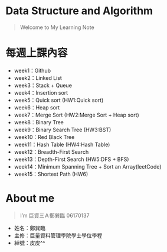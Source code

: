 # Data Structure and Algorithm
> Welcome to My Learning Note 

# 每週上課內容
* week1：Github
* week2：Linked List
* week3：Stack + Queue
* week4：Insertion sort
* week5：Quick sort (HW1:Quick sort)
* week6：Heap sort
* week7：Merge Sort (HW2:Merge Sort + Heap sort)
* week8：Binary Tree
* week9：Binary Search Tree (HW3:BST)
* week10：Red Black Tree
* week11：Hash Table (HW4:Hash Table)
* week12：Breadth-First Search
* week13：Depth-First Search (HW5:DFS + BFS)
* week14：Minimum Spanning Tree + Sort an Array(leetCode)
* week15：Shortest Path (HW6)
# About me
> I’m 巨資三Ａ鄭巽臨 06170137
* 姓名：鄭巽臨
* 主修：巨量資料管理學院學士學位學程
* 綽號：皮皮^^
